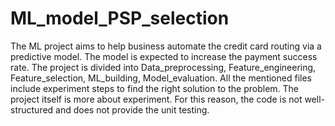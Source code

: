 # ML_model_PSP_selection
The ML project aims to help business automate the credit card routing via a predictive model. The model is expected to increase the payment success rate. 
The project is divided into Data_preprocessing, Feature_engineering, Feature_selection, ML_building, Model_evaluation. All the mentioned files include experiment steps to find the right solution to the problem. The project itself is more about experiment. For this reason, the code is not well-structured and does not provide the unit testing. 
